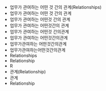 - 업무가 관여하는 어떤 것 간의 관계(Relationships)
- 업무가 관여하는 어떤 것 간의 관계
- 업무가 관여하는 어떤것 간의 관계
- 업무가 관여하는 어떤것간의 관계
- 업무가 관여하는 어떤것 간의관계
- 업무가 관여하는 어떤것간의관계
- 업무가관여하는 어떤것간의관계
- 업무가관여하는어떤것간의관계
- Relationships
- Relationship
- R
- 관계(Relationship)
- 관계
- Relationship